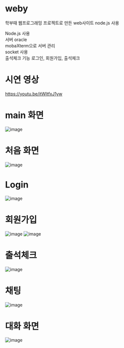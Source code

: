 # weby
학부때 웹프로그래밍 프로젝트로 만든 web사이트 node.js 사용  

Node.js 사용  
서버 oracle  
mobaXterm으로 서버 관리  
socket 사용  
출석체크 기능 
로그인, 회원가입, 출석체크

# 시연 영상
https://youtu.be/itWltfxJ1yw

# main 화면
![image](https://github.com/minkyokyo/weby/assets/71928522/3fcb8a72-259c-4e73-8ec8-981ad3a4bf1b)


# 처음 화면
![image](https://github.com/minkyokyo/weby/assets/71928522/3f46bcb3-55f9-4452-a335-3fb6c23ac22e)

# Login
![image](https://github.com/minkyokyo/weby/assets/71928522/cc1c56ba-da15-45b7-8e8f-0d80318d9a38)

# 회원가입
![image](https://github.com/minkyokyo/weby/assets/71928522/db87af27-57ce-483d-86ed-cb7126c5dd75)
![image](https://github.com/minkyokyo/weby/assets/71928522/8060756c-5925-4bf2-94fe-0cbdbd61ce9d)

# 출석체크
![image](https://github.com/minkyokyo/weby/assets/71928522/8eedbf4b-6c03-4232-b907-2a2d3e18ec83)

# 채팅
![image](https://github.com/minkyokyo/weby/assets/71928522/a7c001c6-9112-46b2-8104-b34e5aebe0e7)

# 대화 화면
![image](https://github.com/minkyokyo/weby/assets/71928522/668c7dc4-214e-4a8c-88c7-e2dd19ba03ca)
